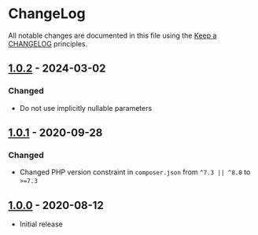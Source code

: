 # ChangeLog

All notable changes are documented in this file using the [Keep a CHANGELOG](https://keepachangelog.com/) principles.

## [1.0.2] - 2024-03-02

### Changed

* Do not use implicitly nullable parameters

## [1.0.1] - 2020-09-28

### Changed

* Changed PHP version constraint in `composer.json` from `^7.3 || ^8.0` to `>=7.3`

## [1.0.0] - 2020-08-12

* Initial release

[1.0.2]: https://github.com/sebastianbergmann/cli-parser/compare/1.0.1...1.0.2

[1.0.1]: https://github.com/sebastianbergmann/cli-parser/compare/1.0.0...1.0.1

[1.0.0]: https://github.com/sebastianbergmann/cli-parser/compare/bb7bb3297957927962b0a3335befe7b66f7462e9...1.0.0
